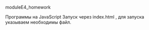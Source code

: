 moduleE4_homework

Программы на JavaScript 
Запуск через index.html , для запуска указываем необходимы файл.
